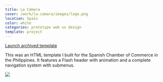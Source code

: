 ```yaml
---
title: La Cámara
cover: /work/la-camara/images/logo.png
location: Spain
color: white
categories: prototype web ux design
template: project
---
```


<p class="align-center">
<a class="btn external" role="button" href="http://work.joanmira.com/webs/lacamara" target="_blank">Launch archived template</a>
</p>

This was an HTML template I built for the Spanish Chamber of Commerce in the Philippines. It features a Flash header with animation and a complete navigation system with submenus.

![](/work/la-camara/images/1.png)
